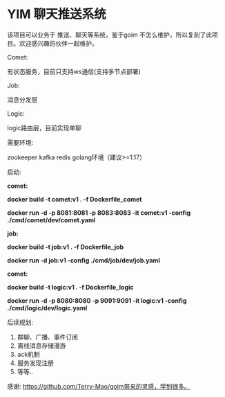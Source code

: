 # YIM 聊天推送系统

该项目可以业务于 推送、聊天等系统，鉴于goim 不怎么维护，所以复刻了此项目。欢迎感兴趣的伙伴一起维护。

Comet:

有状态服务，目前只支持ws通信(支持多节点部署)

Job:

消息分发层

Logic:

logic路由层，目前实现单聊



需要环境:

zookeeper kafka redis golang环境（建议>=1.17） 





启动:

**comet:**

**docker build -t comet:v1 . -f Dockerfile_comet**

**docker run -d  -p 8081:8081 -p 8083:8083 -it comet:v1  -config ./cmd/comet/dev/comet.yaml** 



**job:**

**docker build -t job:v1 . -f Dockerfile_job**

**docker run -d   job:v1  -config ./cmd/job/dev/job.yaml** 



**comet:**

**docker build -t logic:v1 . -f Dockerfile_logic**

**docker run -d  -p 8080:8080 -p 9091:9091 -it logic:v1  -config ./cmd/logic/dev/logic.yaml** 



后续规划:

1. 群聊、广播、事件订阅
2. 离线消息存储漫游
3. ack机制
4. 服务发现注册
5. 等等..

感谢: https://github.com/Terry-Mao/goim带来的灵感，学到很多。

